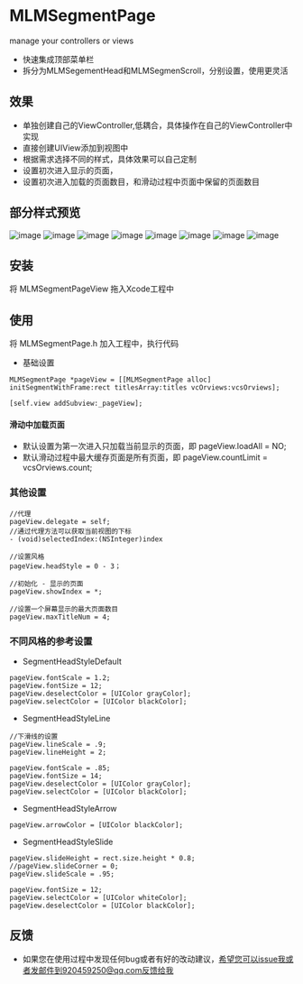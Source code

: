 # MLMSegmentPage
manage your controllers or views

* 快速集成顶部菜单栏
* 拆分为MLMSegementHead和MLMSegmenScroll，分别设置，使用更灵活

## 效果
 * 单独创建自己的ViewController,低耦合，具体操作在自己的ViewController中实现
 * 直接创建UIView添加到视图中
 * 根据需求选择不同的样式，具体效果可以自己定制
 * 设置初次进入显示的页面，
 * 设置初次进入加载的页面数目，和滑动过程中页面中保留的页面数目

## 部分样式预览

![image](https://github.com/MengLiMing/MLMSegmentPage/blob/master/gif/Center_Line.gif)
![image](https://github.com/MengLiMing/MLMSegmentPage/blob/master/gif/Center_Slide.gif)
![image](https://github.com/MengLiMing/MLMSegmentPage/blob/master/gif/Left_Slide.gif)
![image](https://github.com/MengLiMing/MLMSegmentPage/blob/master/gif/Left_Line.gif)
![image](https://github.com/MengLiMing/MLMSegmentPage/blob/master/gif/Center_Default.gif)
![image](https://github.com/MengLiMing/MLMSegmentPage/blob/master/gif/Center_Arrow.gif)
![image](https://github.com/MengLiMing/MLMSegmentPage/blob/master/gif/Default_Line.gif)
![image](https://github.com/MengLiMing/MLMSegmentPage/blob/master/gif/Default_Slide.gif)


## 安装

将 MLMSegmentPageView 拖入Xcode工程中

## 使用
将 MLMSegmentPage.h 加入工程中，执行代码

* 基础设置
```objc
MLMSegmentPage *pageView = [[MLMSegmentPage alloc] initSegmentWithFrame:rect titlesArray:titles vcOrviews:vcsOrviews];
      
[self.view addSubview:_pageView];
```

#### 滑动中加载页面
* 默认设置为第一次进入只加载当前显示的页面，即 pageView.loadAll = NO;
* 默认滑动过程中最大缓存页面是所有页面，即 pageView.countLimit = vcsOrviews.count;


### 其他设置
```objc
//代理
pageView.delegate = self;
//通过代理方法可以获取当前视图的下标
- (void)selectedIndex:(NSInteger)index

//设置风格
pageView.headStyle = 0 - 3；

//初始化 - 显示的页面
pageView.showIndex = *;

//设置一个屏幕显示的最大页面数目
pageView.maxTitleNum = 4;

```

### 不同风格的参考设置
* SegmentHeadStyleDefault
```objc
pageView.fontScale = 1.2;
pageView.fontSize = 12;
pageView.deselectColor = [UIColor grayColor];
pageView.selectColor = [UIColor blackColor];    
```

* SegmentHeadStyleLine
```objc
//下滑线的设置
pageView.lineScale = .9;
pageView.lineHeight = 2;

pageView.fontScale = .85;
pageView.fontSize = 14;
pageView.deselectColor = [UIColor grayColor];
pageView.selectColor = [UIColor blackColor];
```

* SegmentHeadStyleArrow
```objc
pageView.arrowColor = [UIColor blackColor];
```

* SegmentHeadStyleSlide
```objc
pageView.slideHeight = rect.size.height * 0.8;
//pageView.slideCorner = 0;
pageView.slideScale = .95;
          
pageView.fontSize = 12;            
pageView.selectColor = [UIColor whiteColor];
pageView.deselectColor = [UIColor blackColor];
```
      
## 反馈
* 如果您在使用过程中发现任何bug或者有好的改动建议，希望您可以issue我或者发邮件到920459250@qq.com反馈给我 
      
      
